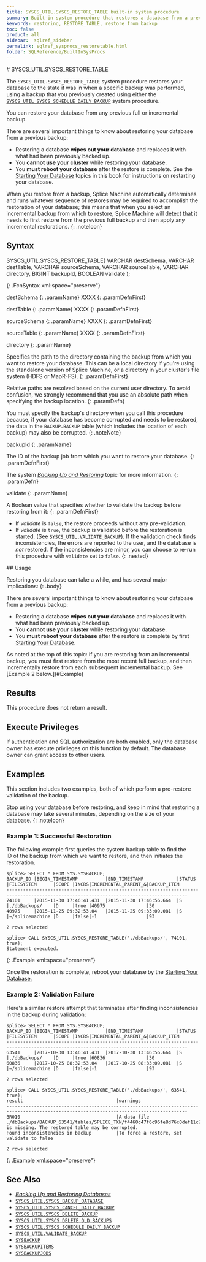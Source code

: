 ```yaml
---
title: SYSCS_UTIL.SYSCS_RESTORE_TABLE built-in system procedure
summary: Built-in system procedure that restores a database from a previous backup.
keywords: restoring, RESTORE_TABLE, restore from backup
toc: false
product: all
sidebar:  sqlref_sidebar
permalink: sqlref_sysprocs_restoretable.html
folder: SQLReference/BuiltInSysProcs
---
```

<section>
<div class="TopicContent" data-swiftype-index="true" markdown="1">
# SYSCS_UTIL.SYSCS_RESTORE_TABLE

The `SYSCS_UTIL.SYSCS_RESTORE_TABLE` system procedure restores your
database to the state it was in when a specific backup was performed,
using a backup that you previously created using either the
&nbsp; [`SYSCS_UTIL_SYSCS_SCHEDULE_DAILY_BACKUP`](sqlref_sysprocs_scheduledailybackup.html) system
procedure.

You can restore your database from any previous full or incremental
backup.

There are several important things to know about restoring your database
from a previous backup:

* Restoring a database **wipes out your database** and replaces it with
  what had been previously backed up.
* You **cannot use your cluster** while restoring your database.
* You **must reboot your database** after the restore is complete. See
  the [Starting Your Database](onprem_admin_startingdb.html) topics in
  this book for instructions on restarting your database.

When you restore from a backup, Splice Machine automatically determines
and runs whatever sequence of restores may be required to accomplish the
restoration of your database; this means that when you select an
incremental backup from which to restore, Splice Machine will detect
that it needs to first restore from the previous full backup and then
apply any incremental restorations.
{: .noteIcon}

## Syntax

<div class="fcnWrapperWide" markdown="1">
    SYSCS_UTIL.SYSCS_RESTORE_TABLE( VARCHAR destSchema,
                                    VARCHAR destTable,
                                    VARCHAR sourceSchema,
                                    VARCHAR sourceTable,
                                    VARCHAR directory,
                                    BIGINT  backupId,
                                    BOOLEAN validate );


{: .FcnSyntax xml:space="preserve"}

</div>
<div class="paramList" markdown="1">

destSchema
{: .paramName}
XXXX
{: .paramDefnFirst}

destTable
{: .paramName}
XXXX
{: .paramDefnFirst}

sourceSchema
{: .paramName}
XXXX
{: .paramDefnFirst}

sourceTable
{: .paramName}
XXXX
{: .paramDefnFirst}

directory
{: .paramName}

Specifies the path to the directory containing the backup from which you
want to restore your database. This can be a local directory if you're
using the standalone version of Splice Machine, or a directory in your
cluster's file system (HDFS or MapR-FS).
{: .paramDefnFirst}

Relative paths are resolved based on the current user directory. To
avoid confusion, we strongly recommend that you use an absolute path
when specifying the backup location.
{: .paramDefn}

You must specify the backup's directory when you call this procedure
because, if your database has become corrupted and needs to be restored,
the data in the `BACKUP.BACKUP` table (which includes the location of
each backup) may also be corrupted.
{: .noteNote}

backupId
{: .paramName}

The ID of the backup job from which you want to restore your database.
{: .paramDefnFirst}

The system [*Backing Up and Restoring*](onprem_admin_backingup.html)
topic for more information.
{: .paramDefn}

validate
{: .paramName}

A Boolean value that specifies whether to validate the backup before restoring from it:
{: .paramDefnFirst}

* If *validate* is `false`, the restore proceeds without any pre-validation.
* If *validate* is `true`, the backup is validated before the restoration is started. (See [`SYSCS_UTIL.VALIDATE_BACKUP`](sqlref_sysprocs_validatebackup.html)). If the validation check finds inconsistencies, the errors are reported to the user, and the database is _not_ restored. If the inconsistencies are minor, you can choose to re-run this procedure with `validate` set to `false`.
{: .nested}
</div>
## Usage

Restoring you database can take a while, and has several major
implications:
{: .body}

<div class="notePlain" markdown="1">
There are several important things to know about restoring your database
from a previous backup:

* Restoring a database **wipes out your database** and replaces it with
  what had been previously backed up.
* You **cannot use your cluster** while restoring your database.
* You **must reboot your database** after the restore is complete by
  first [Starting Your Database](onprem_admin_startingdb.html).

</div>
As noted at the top of this topic: if you are restoring from an
incremental backup, you must first restore from the most recent full
backup, and then incrementally restore from each subsequent incremental
backup. See [Example 2 below.](#Example)

## Results

This procedure does not return a result.

## Execute Privileges

If authentication and SQL authorization are both enabled, only the
database owner has execute privileges on this function by default. The
database owner can grant access to other users.

## Examples
This section includes two examples, both of which perform a pre-restore validation of the backup.

Stop using your database before restoring, and keep in mind that
restoring a database may take several minutes, depending on the size of
your database.
{: .noteIcon}

### Example 1: Successful Restoration
The following example first queries the system backup table to find the
ID of the backup from which we want to restore, and then initiates the
restoration.


    splice> SELECT * FROM SYS.SYSBACKUP;
    BACKUP_ID |BEGIN_TIMESTAMP          |END_TIMESTAMP            |STATUS    |FILESYSTEM      |SCOPE |INCR&|INCREMENTAL_PARENT_&|BACKUP_ITEM
    ----------------------------------------------------------------------------------------------------------------------------------------
    74101     |2015-11-30 17:46:41.431  |2015-11-30 17:46:56.664  |S         |./dbBackups/    |D     |true |40975               |30
    40975     |2015-11-25 09:32:53.04   |2015-11-25 09:33:09.081  |S         |~/splicemachine |D     |false|-1                  |93

    2 rows selected

    splice> CALL SYSCS_UTIL.SYSCS_RESTORE_TABLE('./dbBackups/', 74101, true);
    Statement executed.
{: .Example xml:space="preserve"}

Once the restoration is complete, reboot your database by the [Starting
Your Database.](onprem_admin_startingdb.html)

### Example 2: Validation Failure
Here's a similar restore attempt that terminates after finding inconsistencies in the backup during validation:

    splice> SELECT * FROM SYS.SYSBACKUP;
    BACKUP_ID |BEGIN_TIMESTAMP          |END_TIMESTAMP            |STATUS    |FILESYSTEM      |SCOPE |INCR&|INCREMENTAL_PARENT_&|BACKUP_ITEM
    ----------------------------------------------------------------------------------------------------------------------------------------
    63541     |2017-10-30 13:46:41.431  |2017-10-30 13:46:56.664  |S         |./dbBackups/    |D     |true |60836               |30
    60836     |2017-10-25 08:32:53.04   |2017-10-25 08:33:09.081  |S         |~/splicemachine |D     |false|-1                  |93

    2 rows selected

    splice> CALL SYSCS_UTIL.SYSCS_RESTORE_TABLE('./dbBackups/', 63541, true);
    result                                  |warnings
    ----------------------------------------------------------------------------------------------------------------------------------------
    BR010                                   |A data file ./dbBackups/BACKUP_63541/tables/SPLICE_TXN/f4460c47f6c96fe8d76c0def11c22dc8/V/c7350de1acaf4a11a561472675eda1dd is missing. The restored table may be corrupted.
    Found inconsistencies in backup         |To force a restore, set validate to false

    2 rows selected
{: .Example xml:space="preserve"}

## See Also

* [*Backing Up and Restoring Databases*](onprem_admin_backingup.html)
* [`SYSCS_UTIL.SYSCS_BACKUP_DATABASE`](sqlref_sysprocs_backupdb.html)
* [`SYSCS_UTIL.SYSCS_CANCEL_DAILY_BACKUP`](sqlref_sysprocs_canceldailybackup.html)
* [`SYSCS_UTIL.SYSCS_DELETE_BACKUP`](sqlref_sysprocs_deletebackup.html)
* [`SYSCS_UTIL.SYSCS_DELETE_OLD_BACKUPS`](sqlref_sysprocs_deleteoldbackups.html)
* [`SYSCS_UTIL.SYSCS_SCHEDULE_DAILY_BACKUP`](sqlref_sysprocs_scheduledailybackup.html)
* [`SYSCS_UTIL.VALIDATE_BACKUP`](sqlref_sysprocs_validatebackup.html)
* [`SYSBACKUP`](sqlref_systables_sysbackup.html)
* [`SYSBACKUPITEMS`](sqlref_systables_sysbackupitems.html)
* [`SYSBACKUPJOBS`](sqlref_systables_sysbackupjobs.html)

</div>
</section>
